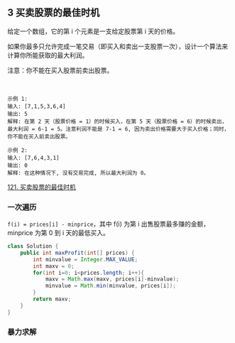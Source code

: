 ## 3 买卖股票的最佳时机

给定一个数组，它的第 i 个元素是一支给定股票第 i 天的价格。

如果你最多只允许完成一笔交易（即买入和卖出一支股票一次），设计一个算法来计算你所能获取的最大利润。

注意：你不能在买入股票前卖出股票。

 
```
示例 1:
输入: [7,1,5,3,6,4]
输出: 5
解释: 在第 2 天（股票价格 = 1）的时候买入，在第 5 天（股票价格 = 6）的时候卖出，最大利润 = 6-1 = 5。注意利润不能是 7-1 = 6, 因为卖出价格需要大于买入价格；同时，你不能在买入前卖出股票。
     
示例 2:
输入: [7,6,4,3,1]
输出: 0
解释: 在这种情况下, 没有交易完成, 所以最大利润为 0。
```

[121. 买卖股票的最佳时机](https://leetcode-cn.com/problems/best-time-to-buy-and-sell-stock/)

### 一次遍历


`f(i) = prices[i] - minprice`，其中 f(i) 为第 i 出售股票最多赚的金额，minprice 为第 0 到 i 天的最低买入。

```java
class Solution {
    public int maxProfit(int[] prices) {
        int minvalue = Integer.MAX_VALUE;
        int maxv = 0;
        for(int i=0; i<prices.length; i++){
            maxv = Math.max(maxv, prices[i]-minvalue);
            minvalue = Math.min(minvalue, prices[i]);
        }
        return maxv;
    }
}
```

### 暴力求解

